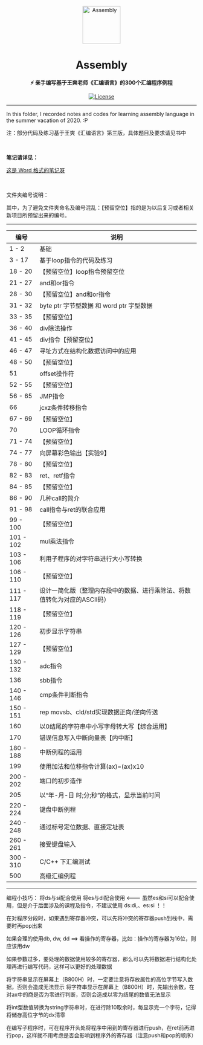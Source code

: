 <p align="center">
 <img width="100px" src="https://github.com/NekoSilverFox/NekoSilverfox/blob/master/icons/silverfox.svg" align="center" alt="Assembly" />
 <h1 align="center">Assembly</h2>
 <p align="center"><b>⚡ 亲手编写基于王爽老师《汇编语言》的300个汇编程序例程</b></p>
</p>

<div align=center>

 [![License](https://img.shields.io/badge/license-Apache%202.0-brightgreen)](LICENSE)

<div align=left>

---

In this folder, I recorded notes and codes for learning assembly language in the summer vacation of 2020. :P

注：部分代码及练习基于王爽《汇编语言》第三版，具体题目及要求请见书中

</br>
 
**笔记请详见：**
 
[这是 Word 格式的笔记呀](https://github.com/NekoSilverFox/Assembly/blob/master/%E3%80%90%E7%AC%94%E8%AE%B0%E3%80%91%E6%B1%87%E7%BC%96%E8%AF%AD%E8%A8%80.docx)
 
</br>
  
文件夹编号说明：

其中，为了避免文件夹命名及编号混乱：【预留空位】指的是为以后复习或者相关新项目所预留出来的编号。

---

| 编号      | 说明                                                         |
| --------- | ------------------------------------------------------------ |
| 1 - 2     | 基础                                                         |
| 3 - 17    | 基于loop指令的代码及练习                                     |
| 18 - 20   | 【预留空位】loop指令预留空位                                 |
| 21 - 27   | and和or指令                                                  |
| 28 - 30   | 【预留空位】and和or指令                                      |
| 31 - 32   | byte ptr 字节型数据 和 word ptr 字型数据                     |
| 33 - 35   | 【预留空位】                                                 |
| 36 - 40   | div除法操作                                                  |
| 41 - 45   | div指令【预留空位】                                          |
| 46 - 47   | 寻址方式在结构化数据访问中的应用                             |
| 48 - 50   | 【预留空位】                                                 |
| 51        | offset操作符                                                 |
| 52 - 55   | 【预留空位】                                                 |
| 56 - 65   | JMP指令                                                      |
| 66        | jcxz条件转移指令                                             |
| 67 - 69   | 【预留空位】                                                 |
| 70        | LOOP循环指令                                                 |
| 71 - 74   | 【预留空位】                                                 |
| 74 - 77   | 向屏幕彩色输出【实验9】                                      |
| 78 - 80   | 【预留空位】                                                 |
| 82 - 83   | ret、retf指令                                                |
| 84 - 85   | 【预留空位】                                                 |
| 86 - 90   | 几种call的简介                                               |
| 91 - 98   | call指令与ret的联合应用                                      |
| 99 - 100  | 【预留空位】                                                 |
| 101 - 102 | mul乘法指令                                                  |
| 103 - 106 | 利用子程序的对字符串进行大小写转换                           |
| 106 - 110 | 【预留空位】                                                 |
| 111 - 117 | 设计一简化版（整理内存段中的数据、进行乘除法、将数值转化为对应的ASCII码） |
| 118 - 119 | 【预留空位】                                                 |
| 120 - 126 | 初步显示字符串                                               |
| 127 - 129 | 【预留空位】                                                 |
| 130 - 132 | adc指令                                                      |
| 136       | sbb指令                                                      |
| 140 - 146 | cmp条件判断指令                                              |
| 150 - 151 | rep movsb、cld/std实现数据正向/逆向传送                      |
| 160       | 以0结尾的字符串中小写字母转大写【综合运用】                  |
| 170       | 错误信息写入中断向量表【内中断】                             |
| 180 - 188 | 中断例程的运用                                               |
| 199       | 使用加法和位移指令计算(ax)=(ax)x10                           |
| 200 - 202 | 端口的初步造作                                               |
| 205       | 以“年-月-日 时;分;秒”的格式，显示当前时间                    |
| 220 - 224 | 键盘中断例程                                                 |
| 240 - 248 | 通过标号定位数据、直接定址表                                 |
| 260 - 261 | 接受键盘输入                                                 |
| 300 - 310 | C/C++ 下汇编测试                                             |
| 500       | 高级汇编例程                                                 |



---

编程小技巧：
将ds与si配合使用
将es与di配合使用	<--- 虽然es和si可以配合使用，但是介于后面涉及的课程及指令，不建议使用 ds:di,、es:si ！！

在对程序分段时，如果遇到寄存器冲突，可以先将冲突的寄存器push到栈中，需要时再pop出来

如果合理的使用db, dw, dd ==> 看操作的寄存器，比如：操作的寄存器为16位，则应该用dw

如果参数过多，要处理的数据使用较多的寄存器，那么可以先将数据进行结构化处理再进行编写代码，这样可以更好的处理数据

将字符串显示在屏幕上（B800H）时，一定要注意将存放属性的高位字节写入数据，否则会造成无法显示
将字符串显示在屏幕上（B800H）时，先输出余数，在对ax中的商是否为零进行判断，否则会造成以零为结尾的数值无法显示

将int型数值转换为string字符串时，在进行除10取余时，每显示完一个字符，记得将储存高位字节的dx清零

在编写子程序时，可在程序开头处将程序中用到的寄存器进行push，在ret前再进行pop，这样就不用考虑是否会影响到程序外的寄存器（注意push和pop的顺序）
